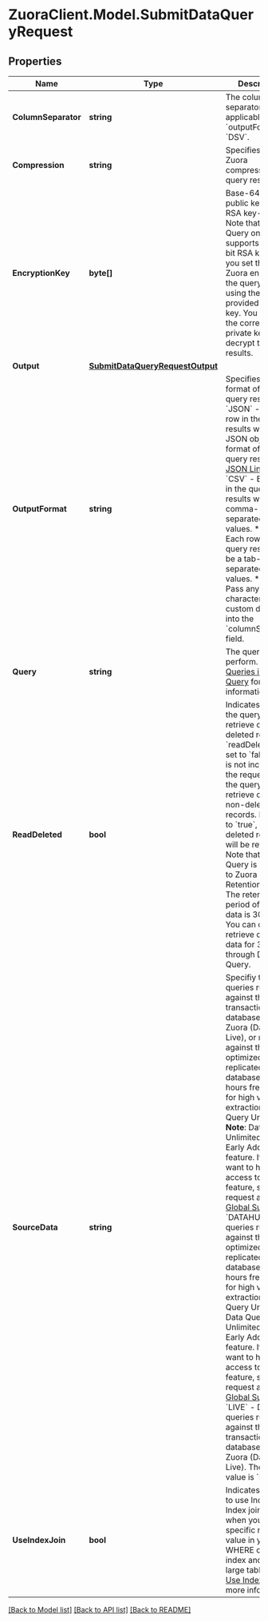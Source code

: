 # ZuoraClient.Model.SubmitDataQueryRequest

## Properties

Name | Type | Description | Notes
------------ | ------------- | ------------- | -------------
**ColumnSeparator** | **string** | The column separator. Only applicable if the &#x60;outputFormat&#x60; is &#x60;DSV&#x60;.  | [optional] 
**Compression** | **string** | Specifies whether Zuora compresses the query results.  | 
**EncryptionKey** | **byte[]** | Base-64 encoded public key of an RSA key-pair.   Note that Data Query only supports 1024-bit RSA keys.  If you set this field, Zuora encrypts the query results using the provided public key. You must use the corresponding private key to decrypt the query results.  | [optional] 
**Output** | [**SubmitDataQueryRequestOutput**](SubmitDataQueryRequestOutput.md) |  | 
**OutputFormat** | **string** | Specifies the format of the query results.  * &#x60;JSON&#x60; - Each row in the query results will be a JSON object. The format of the query result file is [JSON Lines](http://jsonlines.org/). * &#x60;CSV&#x60; - Each row in the query results will be a comma-separated list of values. * &#x60;TSV&#x60; - Each row in the query results will be a tab-separated list of values. * &#x60;DSV&#x60; - Pass any character as your custom delimiter into the &#x60;columnSeparator&#x60; field.  | 
**Query** | **string** | The query to perform. See [SQL Queries in Data Query](https://knowledgecenter.zuora.com/DC_Developers/BA_Data_Query/BA_SQL_Queries_in_Data_Query) for more information.  | 
**ReadDeleted** | **bool** | Indicates whether the query will retrieve only the deleted record. If &#x60;readDeleted&#x60; is set to &#x60;false&#x60; or it is not included in the request body, the query will retrieve only the non-deleted records. If it is set to &#x60;true&#x60;, only the deleted records will be retrieved.  Note that Data Query is subject to Zuora Data Retention Policy. The retention period of deleted data is 30 days. You can only retrieve deleted data for 30 days through Data Query.  | [optional] [default to false]
**SourceData** | **string** | Specifiy that data queries run against the live transactional databases at Zuora (Data Query Live), or run against the optimized, replicated database at 12 hours freshness for high volume extraction (Data Query Unlimited).  **Note**: Data Query Unlimited is an Early Adopter feature.  If you want to have access to the feature, submit a request at [Zuora Global Support](http://support.zuora.com/).   * &#x60;DATAHUB&#x60; - Data queries run against the optimized, replicated database at 12 hours freshness for high volume extraction (Data Query Unlimited). Data Query Unlimited is an Early Adopter feature.  If you want to have access to the feature, submit a request at [Zuora Global Support](http://support.zuora.com/).  * &#x60;LIVE&#x60; - Data queries run against the live transactional databases at Zuora (Data Query Live).  The default value is &#x60;LIVE&#x60;.  | [optional] 
**UseIndexJoin** | **bool** | Indicates whether to use Index Join. Index join is useful when you have a specific reference value in your WHERE clause to index another large table by. See [Use Index Join](https://knowledgecenter.zuora.com/DC_Developers/BA_Data_Query/Best_practices_of_Data_Query#Use_Index_Join) for more information. | [optional] 

[[Back to Model list]](../README.md#documentation-for-models) [[Back to API list]](../README.md#documentation-for-api-endpoints) [[Back to README]](../README.md)

